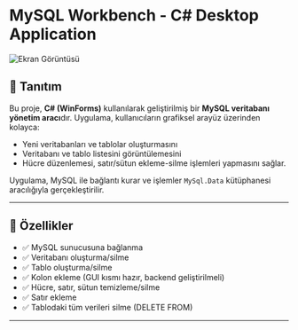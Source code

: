 # MySQL Workbench - C# Desktop Application

![Ekran Görüntüsü](./MySqll.png)

## 📌 Tanıtım

Bu proje, **C# (WinForms)** kullanılarak geliştirilmiş bir **MySQL veritabanı yönetim aracı**dır. Uygulama, kullanıcıların grafiksel arayüz üzerinden kolayca:

- Yeni veritabanları ve tablolar oluşturmasını
- Veritabanı ve tablo listesini görüntülemesini
- Hücre düzenlemesi, satır/sütun ekleme-silme işlemleri yapmasını sağlar.

Uygulama, MySQL ile bağlantı kurar ve işlemler `MySql.Data` kütüphanesi aracılığıyla gerçekleştirilir.

---

## 🧩 Özellikler

- ✅ MySQL sunucusuna bağlanma
- ✅ Veritabanı oluşturma/silme
- ✅ Tablo oluşturma/silme
- ✅ Kolon ekleme (GUI kısmı hazır, backend geliştirilmeli)
- ✅ Hücre, satır, sütun temizleme/silme
- ✅ Satır ekleme
- ✅ Tablodaki tüm verileri silme (DELETE FROM)

---

